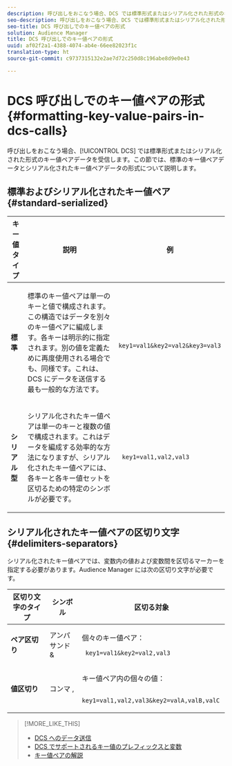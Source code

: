 ```yaml
---
description: 呼び出しをおこなう場合、DCS では標準形式またはシリアル化された形式のキー値ペアデータを受信します。この節では、標準のキー値ペアデータとシリアル化されたキー値ペアデータの形式について説明します。
seo-description: 呼び出しをおこなう場合、DCS では標準形式またはシリアル化された形式のキー値ペアデータを受信します。この節では、標準のキー値ペアデータとシリアル化されたキー値ペアデータの形式について説明します。
seo-title: DCS 呼び出しでのキー値ペアの形式
solution: Audience Manager
title: DCS 呼び出しでのキー値ペアの形式
uuid: af02f2a1-4388-4074-ab4e-66ee82023f1c
translation-type: ht
source-git-commit: c9737315132e2ae7d72c250d8c196abe8d9e0e43

---
```



# DCS 呼び出しでのキー値ペアの形式 {#formatting-key-value-pairs-in-dcs-calls}

呼び出しをおこなう場合、[!UICONTROL DCS] では標準形式またはシリアル化された形式のキー値ペアデータを受信します。この節では、標準のキー値ペアデータとシリアル化されたキー値ペアデータの形式について説明します。

## 標準およびシリアル化されたキー値ペア {#standard-serialized}

<table id="table_A220F9B359F34C6EA7B83618FC22EE3A"> 
 <thead> 
  <tr> 
   <th colname="col1" class="entry"> キー値タイプ </th> 
   <th colname="col2" class="entry"> 説明 </th> 
   <th colname="col3" class="entry"> 例 </th> 
  </tr> 
 </thead>
 <tbody> 
  <tr> 
   <td colname="col1"> <b>標準</b> </td> 
   <td colname="col2"> <p>標準のキー値ペアは単一のキーと値で構成されます。この構造ではデータを別々のキー値ペアに編成します。各キーは明示的に指定されます。別の値を定義ために再度使用される場合でも、同様です。これは、DCS にデータを送信する最も一般的な方法です。 </p> </td>
   <td colname="col3"> <code> key1=val1&amp;key2=val2&amp;key3=val3</code> </td>
  </tr>
  <tr> 
   <td colname="col1"> <b>シリアル型</b> </td> 
   <td colname="col2"> <p>シリアル化されたキー値ペアは単一のキーと複数の値で構成されます。これはデータを編成する効率的な方法になりますが、シリアル化されたキー値ペアには、各キーと各キー値セットを区切るための特定のシンボルが必要です。 </p> </td> 
   <td colname="col3"> <code> key1=val1,val2,val3</code> </td> 
  </tr>
 </tbody>
</table>

## シリアル化されたキー値ペアの区切り文字 {#delimiters-separators}

シリアル化されたキー値ペアでは、変数内の値および変数間を区切るマーカーを指定する必要があります。Audience Manager には次の区切り文字が必要です。

<table id="table_8FD4E6B9506943AEA619D4089913ECBC"> 
 <thead> 
  <tr> 
   <th colname="col1" class="entry"> 区切り文字のタイプ </th> 
   <th colname="col2" class="entry"> シンボル </th> 
   <th colname="col3" class="entry"> 区切る対象 </th> 
  </tr>
 </thead>
 <tbody> 
  <tr> 
   <td colname="col1"><b>ペア区切り</b> </td> 
   <td colname="col2"> アンパサンド &amp; </td> 
   <td colname="col3"> <p>個々のキー値ペア： </p> <p><code> key1=val1&amp;key2=val2,val3</code> </p> </td> 
  </tr> 
  <tr> 
   <td colname="col1"><b>値区切り</b> </td> 
   <td colname="col2"> コンマ , </td> 
   <td colname="col3"> <p>キー値ペア内の個々の値： </p> <p><code> key1=val1,val2,val3&amp;key2=valA,valB,valC</code> </p> </td> 
  </tr> 
 </tbody> 
</table>

>[!MORE_LIKE_THIS]
>
>* [DCS へのデータ送信](../../../api/dcs-intro/dcs-event-calls/dcs-url-send.md)
>* [DCS でサポートされるキー値のプレフィックスと変数](../../../api/dcs-intro/dcs-api-reference/dcs-keys.md)
>* [キー値ペアの解説](../../../reference/key-value-pairs-explained.md)

